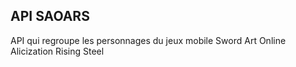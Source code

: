 ## API SAOARS
API qui regroupe les personnages du jeux mobile Sword Art Online Alicization Rising Steel
